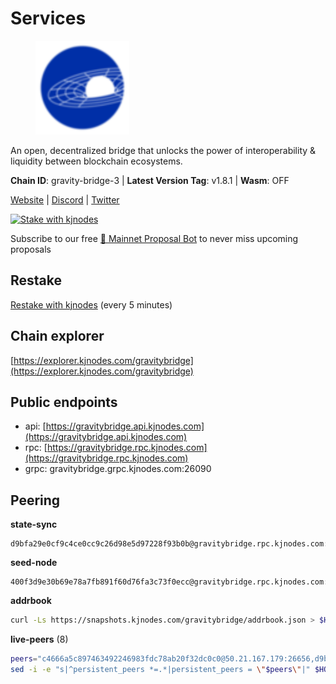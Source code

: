# Services

<figure><img src="https://raw.githubusercontent.com/kj89/cosmos-images/main/logos/gravitybridge.png" width="150" alt=""><figcaption></figcaption></figure>

An open, decentralized bridge that unlocks the power of  interoperability & liquidity between blockchain ecosystems.

**Chain ID**: gravity-bridge-3 | **Latest Version Tag**: v1.8.1 | **Wasm**: OFF

[Website](https://www.gravitybridge.net) | [Discord](https://discord.gg/ARV8dTSjAk) | [Twitter](https://twitter.com/gravity_bridge)

[![Stake with kjnodes](https://i.ibb.co/cr44Q8j/button-stake-with-kjnodes.png)](https://restake.app/gravitybridge/gravityvaloper1nw3uavthnjwsgrrjzav2wdg9m0pw7k4fc7hvlz)

Subscribe to our free [🤖 Mainnet Proposal Bot](https://t.me/kjnodes_proposal_bot) to never miss upcoming proposals

## Restake

[Restake with kjnodes](https://restake.app/gravitybridge/gravityvaloper1nw3uavthnjwsgrrjzav2wdg9m0pw7k4fc7hvlz) (every 5 minutes)
## Chain explorer
[https://explorer.kjnodes.com/gravitybridge](https://explorer.kjnodes.com/gravitybridge)

## Public endpoints

* api: [https://gravitybridge.api.kjnodes.com](https://gravitybridge.api.kjnodes.com)
* rpc: [https://gravitybridge.rpc.kjnodes.com](https://gravitybridge.rpc.kjnodes.com)
* grpc: gravitybridge.grpc.kjnodes.com:26090

## Peering

**state-sync**

```text
d9bfa29e0cf9c4ce0cc9c26d98e5d97228f93b0b@gravitybridge.rpc.kjnodes.com:26656
```

**seed-node**

```text
400f3d9e30b69e78a7fb891f60d76fa3c73f0ecc@gravitybridge.rpc.kjnodes.com:26659
```

**addrbook**
```bash
curl -Ls https://snapshots.kjnodes.com/gravitybridge/addrbook.json > $HOME/.gravity/config/addrbook.json
```

**live-peers** (8)
```bash
peers="c4666a5c897463492246983fdc78ab20f32dc0c0@50.21.167.179:26656,d9bfa29e0cf9c4ce0cc9c26d98e5d97228f93b0b@65.109.88.38:26656,4ce403283c349f12f854d1cb65819f923c777902@65.109.147.57:28656,db1e909b003e3d9d7565211db26295e84c4695a5@65.21.135.86:2000,8357279ecb5f1b80eda324762a1406868c89bb5a@172.105.103.88:26656,cdb12d97706e295640e067c9424e8f24e01c131b@45.32.216.243:26656,6eb2a2e7bcd82aad56b6652a328c72f148f84935@194.147.58.224:26656,f2c2807c32f80ecff55e0f6c742c96742c1f3405@143.110.212.84:26656"
sed -i -e "s|^persistent_peers *=.*|persistent_peers = \"$peers\"|" $HOME/.gravity/config/config.toml
```
